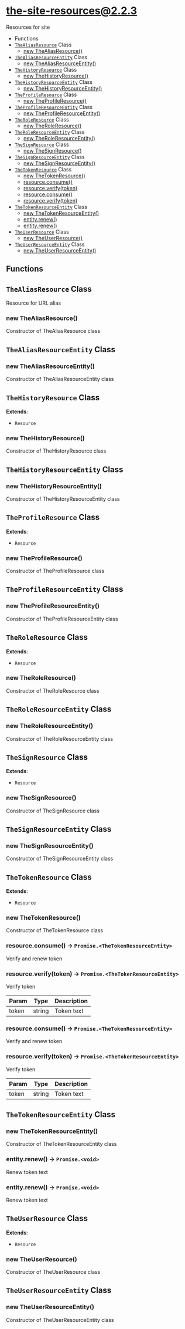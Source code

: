 # the-site-resources@2.2.3

Resources for site

+ Functions
+ [`TheAliasResource`](#the-site-resources-classes) Class
  + [new TheAliasResource()](#the-site-resources-classes-the-alias-resource-constructor)
+ [`TheAliasResourceEntity`](#the-site-resources-classes) Class
  + [new TheAliasResourceEntity()](#the-site-resources-classes-the-alias-resource-entity-constructor)
+ [`TheHistoryResource`](#the-site-resources-classes) Class
  + [new TheHistoryResource()](#the-site-resources-classes-the-history-resource-constructor)
+ [`TheHistoryResourceEntity`](#the-site-resources-classes) Class
  + [new TheHistoryResourceEntity()](#the-site-resources-classes-the-history-resource-entity-constructor)
+ [`TheProfileResource`](#the-site-resources-classes) Class
  + [new TheProfileResource()](#the-site-resources-classes-the-profile-resource-constructor)
+ [`TheProfileResourceEntity`](#the-site-resources-classes) Class
  + [new TheProfileResourceEntity()](#the-site-resources-classes-the-profile-resource-entity-constructor)
+ [`TheRoleResource`](#the-site-resources-classes) Class
  + [new TheRoleResource()](#the-site-resources-classes-the-role-resource-constructor)
+ [`TheRoleResourceEntity`](#the-site-resources-classes) Class
  + [new TheRoleResourceEntity()](#the-site-resources-classes-the-role-resource-entity-constructor)
+ [`TheSignResource`](#the-site-resources-classes) Class
  + [new TheSignResource()](#the-site-resources-classes-the-sign-resource-constructor)
+ [`TheSignResourceEntity`](#the-site-resources-classes) Class
  + [new TheSignResourceEntity()](#the-site-resources-classes-the-sign-resource-entity-constructor)
+ [`TheTokenResource`](#the-site-resources-classes) Class
  + [new TheTokenResource()](#the-site-resources-classes-the-token-resource-constructor)
  + [resource.consume()](#the-site-resources-classes-the-token-resource-consume)
  + [resource.verify(token)](#the-site-resources-classes-the-token-resource-verify)
  + [resource.consume()](#the-site-resources-classes-the-token-resource-consume)
  + [resource.verify(token)](#the-site-resources-classes-the-token-resource-verify)
+ [`TheTokenResourceEntity`](#the-site-resources-classes) Class
  + [new TheTokenResourceEntity()](#the-site-resources-classes-the-token-resource-entity-constructor)
  + [entity.renew()](#the-site-resources-classes-the-token-resource-entity-renew)
  + [entity.renew()](#the-site-resources-classes-the-token-resource-entity-renew)
+ [`TheUserResource`](#the-site-resources-classes) Class
  + [new TheUserResource()](#the-site-resources-classes-the-user-resource-constructor)
+ [`TheUserResourceEntity`](#the-site-resources-classes) Class
  + [new TheUserResourceEntity()](#the-site-resources-classes-the-user-resource-entity-constructor)

## Functions



<a class='md-heading-link' name="the-site-resources-classes"></a>

## `TheAliasResource` Class

Resource for URL alias




<a class='md-heading-link' name="the-site-resources-classes-the-alias-resource-constructor" ></a>

### new TheAliasResource()

Constructor of TheAliasResource class



<a class='md-heading-link' name="the-site-resources-classes"></a>

## `TheAliasResourceEntity` Class






<a class='md-heading-link' name="the-site-resources-classes-the-alias-resource-entity-constructor" ></a>

### new TheAliasResourceEntity()

Constructor of TheAliasResourceEntity class



<a class='md-heading-link' name="the-site-resources-classes"></a>

## `TheHistoryResource` Class



**Extends**: 

+ `Resource`



<a class='md-heading-link' name="the-site-resources-classes-the-history-resource-constructor" ></a>

### new TheHistoryResource()

Constructor of TheHistoryResource class



<a class='md-heading-link' name="the-site-resources-classes"></a>

## `TheHistoryResourceEntity` Class






<a class='md-heading-link' name="the-site-resources-classes-the-history-resource-entity-constructor" ></a>

### new TheHistoryResourceEntity()

Constructor of TheHistoryResourceEntity class



<a class='md-heading-link' name="the-site-resources-classes"></a>

## `TheProfileResource` Class



**Extends**: 

+ `Resource`



<a class='md-heading-link' name="the-site-resources-classes-the-profile-resource-constructor" ></a>

### new TheProfileResource()

Constructor of TheProfileResource class



<a class='md-heading-link' name="the-site-resources-classes"></a>

## `TheProfileResourceEntity` Class






<a class='md-heading-link' name="the-site-resources-classes-the-profile-resource-entity-constructor" ></a>

### new TheProfileResourceEntity()

Constructor of TheProfileResourceEntity class



<a class='md-heading-link' name="the-site-resources-classes"></a>

## `TheRoleResource` Class



**Extends**: 

+ `Resource`



<a class='md-heading-link' name="the-site-resources-classes-the-role-resource-constructor" ></a>

### new TheRoleResource()

Constructor of TheRoleResource class



<a class='md-heading-link' name="the-site-resources-classes"></a>

## `TheRoleResourceEntity` Class






<a class='md-heading-link' name="the-site-resources-classes-the-role-resource-entity-constructor" ></a>

### new TheRoleResourceEntity()

Constructor of TheRoleResourceEntity class



<a class='md-heading-link' name="the-site-resources-classes"></a>

## `TheSignResource` Class



**Extends**: 

+ `Resource`



<a class='md-heading-link' name="the-site-resources-classes-the-sign-resource-constructor" ></a>

### new TheSignResource()

Constructor of TheSignResource class



<a class='md-heading-link' name="the-site-resources-classes"></a>

## `TheSignResourceEntity` Class






<a class='md-heading-link' name="the-site-resources-classes-the-sign-resource-entity-constructor" ></a>

### new TheSignResourceEntity()

Constructor of TheSignResourceEntity class



<a class='md-heading-link' name="the-site-resources-classes"></a>

## `TheTokenResource` Class



**Extends**: 

+ `Resource`



<a class='md-heading-link' name="the-site-resources-classes-the-token-resource-constructor" ></a>

### new TheTokenResource()

Constructor of TheTokenResource class



<a class='md-heading-link' name="the-site-resources-classes-the-token-resource-consume" ></a>

### resource.consume() -> `Promise.<TheTokenResourceEntity>`

Verify and renew token

<a class='md-heading-link' name="the-site-resources-classes-the-token-resource-verify" ></a>

### resource.verify(token) -> `Promise.<TheTokenResourceEntity>`

Verify token

| Param | Type | Description |
| ----- | --- | -------- |
| token | string | Token text |


<a class='md-heading-link' name="the-site-resources-classes-the-token-resource-consume" ></a>

### resource.consume() -> `Promise.<TheTokenResourceEntity>`

Verify and renew token

<a class='md-heading-link' name="the-site-resources-classes-the-token-resource-verify" ></a>

### resource.verify(token) -> `Promise.<TheTokenResourceEntity>`

Verify token

| Param | Type | Description |
| ----- | --- | -------- |
| token | string | Token text |


<a class='md-heading-link' name="the-site-resources-classes"></a>

## `TheTokenResourceEntity` Class






<a class='md-heading-link' name="the-site-resources-classes-the-token-resource-entity-constructor" ></a>

### new TheTokenResourceEntity()

Constructor of TheTokenResourceEntity class



<a class='md-heading-link' name="the-site-resources-classes-the-token-resource-entity-renew" ></a>

### entity.renew() -> `Promise.<void>`

Renew token text

<a class='md-heading-link' name="the-site-resources-classes-the-token-resource-entity-renew" ></a>

### entity.renew() -> `Promise.<void>`

Renew token text

<a class='md-heading-link' name="the-site-resources-classes"></a>

## `TheUserResource` Class



**Extends**: 

+ `Resource`



<a class='md-heading-link' name="the-site-resources-classes-the-user-resource-constructor" ></a>

### new TheUserResource()

Constructor of TheUserResource class



<a class='md-heading-link' name="the-site-resources-classes"></a>

## `TheUserResourceEntity` Class






<a class='md-heading-link' name="the-site-resources-classes-the-user-resource-entity-constructor" ></a>

### new TheUserResourceEntity()

Constructor of TheUserResourceEntity class





